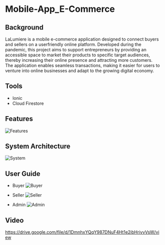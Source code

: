 # Mobile-App_E-Commerce

## Background
LaLumiere is a mobile e-commerce application designed to connect buyers and sellers on a userfriendly online platform. Developed during the pandemic, this project aims to support entrepreneurs by providing an accessible space to market their products to specific target audiences, thereby increasing their online presence and attracting more customers. The application enables seamless transactions, making it easier for users to venture into online businesses and adapt to the growing digital economy.

## Tools
- Ionic
- Cloud Firestore


## Features
![Features](https://github.com/user-attachments/assets/b298c762-59e1-4fcc-b46b-32c18b73d7d2)


## System Architecture
![System](https://github.com/user-attachments/assets/37a76556-2e4f-4936-a15b-20cdcdd2c046)



## User Guide
- Buyer
  ![Buyer](https://github.com/user-attachments/assets/ee7865ac-2517-4d57-8d3f-7d4a20e20c5a)
  
- Seller
  ![Seller](https://github.com/user-attachments/assets/c1db3036-e409-4c24-a4c6-fdb80958632b)

- Admin
  ![Admin](https://github.com/user-attachments/assets/072c0159-509f-4735-8a03-8e4c1886aa28)



## Video
https://drive.google.com/file/d/1DmnhxYQqY987DNuF4Ht1e2ibHrivvVsW/view
